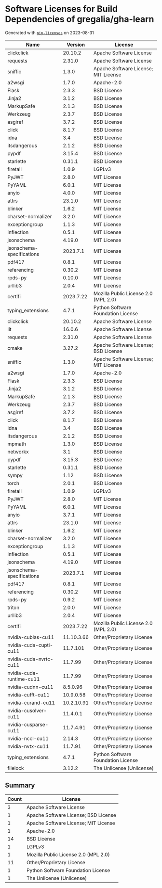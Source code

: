 # Software Licenses for Build Dependencies of gregalia/gha-learn


Generated with [`pip-licenses`](https://pypi.org/project/pip-licenses/) on 2023-08-31

| Name                      | Version   | License                              |
|---------------------------|-----------|--------------------------------------|
| clickclick                | 20.10.2   | Apache Software License              |
| requests                  | 2.31.0    | Apache Software License              |
| sniffio                   | 1.3.0     | Apache Software License; MIT License |
| a2wsgi                    | 1.7.0     | Apache-2.0                           |
| Flask                     | 2.3.3     | BSD License                          |
| Jinja2                    | 3.1.2     | BSD License                          |
| MarkupSafe                | 2.1.3     | BSD License                          |
| Werkzeug                  | 2.3.7     | BSD License                          |
| asgiref                   | 3.7.2     | BSD License                          |
| click                     | 8.1.7     | BSD License                          |
| idna                      | 3.4       | BSD License                          |
| itsdangerous              | 2.1.2     | BSD License                          |
| pypdf                     | 3.15.4    | BSD License                          |
| starlette                 | 0.31.1    | BSD License                          |
| firetail                  | 1.0.9     | LGPLv3                               |
| PyJWT                     | 2.8.0     | MIT License                          |
| PyYAML                    | 6.0.1     | MIT License                          |
| anyio                     | 4.0.0     | MIT License                          |
| attrs                     | 23.1.0    | MIT License                          |
| blinker                   | 1.6.2     | MIT License                          |
| charset-normalizer        | 3.2.0     | MIT License                          |
| exceptiongroup            | 1.1.3     | MIT License                          |
| inflection                | 0.5.1     | MIT License                          |
| jsonschema                | 4.19.0    | MIT License                          |
| jsonschema-specifications | 2023.7.1  | MIT License                          |
| pdf417                    | 0.8.1     | MIT License                          |
| referencing               | 0.30.2    | MIT License                          |
| rpds-py                   | 0.10.0    | MIT License                          |
| urllib3                   | 2.0.4     | MIT License                          |
| certifi                   | 2023.7.22 | Mozilla Public License 2.0 (MPL 2.0) |
| typing_extensions         | 4.7.1     | Python Software Foundation License   |
| clickclick                | 20.10.2    | Apache Software License              |
| lit                       | 16.0.6     | Apache Software License              |
| requests                  | 2.31.0     | Apache Software License              |
| cmake                     | 3.27.2     | Apache Software License; BSD License |
| sniffio                   | 1.3.0      | Apache Software License; MIT License |
| a2wsgi                    | 1.7.0      | Apache-2.0                           |
| Flask                     | 2.3.3      | BSD License                          |
| Jinja2                    | 3.1.2      | BSD License                          |
| MarkupSafe                | 2.1.3      | BSD License                          |
| Werkzeug                  | 2.3.7      | BSD License                          |
| asgiref                   | 3.7.2      | BSD License                          |
| click                     | 8.1.7      | BSD License                          |
| idna                      | 3.4        | BSD License                          |
| itsdangerous              | 2.1.2      | BSD License                          |
| mpmath                    | 1.3.0      | BSD License                          |
| networkx                  | 3.1        | BSD License                          |
| pypdf                     | 3.15.3     | BSD License                          |
| starlette                 | 0.31.1     | BSD License                          |
| sympy                     | 1.12       | BSD License                          |
| torch                     | 2.0.1      | BSD License                          |
| firetail                  | 1.0.9      | LGPLv3                               |
| PyJWT                     | 2.8.0      | MIT License                          |
| PyYAML                    | 6.0.1      | MIT License                          |
| anyio                     | 3.7.1      | MIT License                          |
| attrs                     | 23.1.0     | MIT License                          |
| blinker                   | 1.6.2      | MIT License                          |
| charset-normalizer        | 3.2.0      | MIT License                          |
| exceptiongroup            | 1.1.3      | MIT License                          |
| inflection                | 0.5.1      | MIT License                          |
| jsonschema                | 4.19.0     | MIT License                          |
| jsonschema-specifications | 2023.7.1   | MIT License                          |
| pdf417                    | 0.8.1      | MIT License                          |
| referencing               | 0.30.2     | MIT License                          |
| rpds-py                   | 0.9.2      | MIT License                          |
| triton                    | 2.0.0      | MIT License                          |
| urllib3                   | 2.0.4      | MIT License                          |
| certifi                   | 2023.7.22  | Mozilla Public License 2.0 (MPL 2.0) |
| nvidia-cublas-cu11        | 11.10.3.66 | Other/Proprietary License            |
| nvidia-cuda-cupti-cu11    | 11.7.101   | Other/Proprietary License            |
| nvidia-cuda-nvrtc-cu11    | 11.7.99    | Other/Proprietary License            |
| nvidia-cuda-runtime-cu11  | 11.7.99    | Other/Proprietary License            |
| nvidia-cudnn-cu11         | 8.5.0.96   | Other/Proprietary License            |
| nvidia-cufft-cu11         | 10.9.0.58  | Other/Proprietary License            |
| nvidia-curand-cu11        | 10.2.10.91 | Other/Proprietary License            |
| nvidia-cusolver-cu11      | 11.4.0.1   | Other/Proprietary License            |
| nvidia-cusparse-cu11      | 11.7.4.91  | Other/Proprietary License            |
| nvidia-nccl-cu11          | 2.14.3     | Other/Proprietary License            |
| nvidia-nvtx-cu11          | 11.7.91    | Other/Proprietary License            |
| typing_extensions         | 4.7.1      | Python Software Foundation License   |
| filelock                  | 3.12.2     | The Unlicense (Unlicense)            |

## Summary

| Count | License                              |
|-------|--------------------------------------|
| 3     | Apache Software License              |
| 1     | Apache Software License; BSD License |
| 1     | Apache Software License; MIT License |
| 1     | Apache-2.0                           |
| 14    | BSD License                          |
| 1     | LGPLv3                               |
| 1     | Mozilla Public License 2.0 (MPL 2.0) |
| 11    | Other/Proprietary License            |
| 1     | Python Software Foundation License   |
| 1     | The Unlicense (Unlicense)            |
